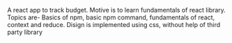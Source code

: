 A react app to track budget.
Motive is to learn fundamentals of react library.
Topics are- Basics of npm, basic npm command, fundamentals of react, context and reduce.
Disign is implemented using css, without help of third party library
